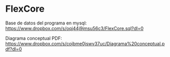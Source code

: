 FlexCore
========

Base de datos del programa en mysql:<br>
https://www.dropbox.com/s/oqj44j9jmsu56c3/FlexCore.sql?dl=0

Diagrama conceptual PDF:<br>
https://www.dropbox.com/s/cojbme0jswv37uc/Diagrama%20conceptual.pdf?dl=0
